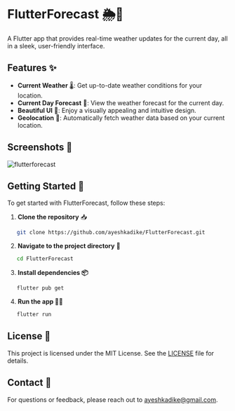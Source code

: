 # FlutterForecast 🌦️📱

A Flutter app that provides real-time weather updates for the current day, all in a sleek, user-friendly interface.

## Features ✨

- **Current Weather** 🌡️: Get up-to-date weather conditions for your location.
- **Current Day Forecast** 📅: View the weather forecast for the current day.
- **Beautiful UI** 🎨: Enjoy a visually appealing and intuitive design.
- **Geolocation** 📍: Automatically fetch weather data based on your current location.

## Screenshots 📸

![flutterforecast](https://github.com/user-attachments/assets/9d75729a-5acf-4bb6-b5b2-4bbd341cc5fc)

## Getting Started 🚀

To get started with FlutterForecast, follow these steps:

1. **Clone the repository** 📥

```bash
   git clone https://github.com/ayeshkadike/FlutterForecast.git
```

2. **Navigate to the project directory** 📂

```bash
   cd FlutterForecast
```

3. **Install dependencies 📦**
```bash
   flutter pub get
```
  
4. **Run the app 🏃‍♂️**
```bash
   flutter run
```

## License 📜

This project is licensed under the MIT License. See the [LICENSE](blob/main/LICENSE.md) file for details.

## Contact 📧

For questions or feedback, please reach out to ayeshkadike@gmail.com.
